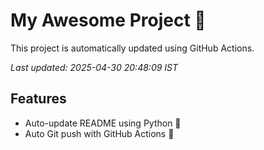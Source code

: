 # My Awesome Project 🚀

This project is automatically updated using GitHub Actions.

_Last updated: 2025-04-30 20:48:09 IST_

## Features
- Auto-update README using Python 🐍
- Auto Git push with GitHub Actions 🤖
